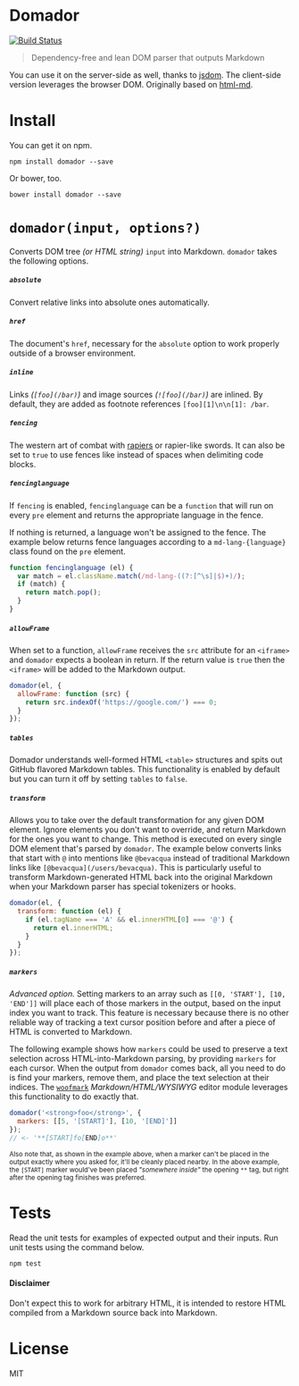 # Domador

[![Build Status](https://travis-ci.org/bevacqua/domador.svg?branch=master)](https://travis-ci.org/bevacqua/domador)

> Dependency-free and lean DOM parser that outputs Markdown

You can use it on the server-side as well, thanks to [jsdom][1]. The client-side version leverages the browser DOM. Originally based on [html-md][3].

# Install

You can get it on npm.

```shell
npm install domador --save
```

Or bower, too.

```shell
bower install domador --save
```

# `domador(input, options?)`

Converts DOM tree _(or HTML string)_ `input` into Markdown. `domador` takes the following options.

##### `absolute`

Convert relative links into absolute ones automatically.

##### `href`

The document's `href`, necessary for the `absolute` option to work properly outside of a browser environment.

##### `inline`

Links _(`[foo](/bar)`)_ and image sources _(`![foo](/bar)`)_ are inlined. By default, they are added as footnote references `[foo][1]\n\n[1]: /bar`.

##### `fencing`

The western art of combat with [rapiers][2] or rapier-like swords. It can also be set to `true` to use fences like instead of spaces when delimiting code blocks.

##### `fencinglanguage`

If `fencing` is enabled, `fencinglanguage` can be a `function` that will run on every `pre` element and returns the appropriate language in the fence.

If nothing is returned, a language won't be assigned to the fence. The example below returns fence languages according to a `md-lang-{language}` class found on the `pre` element.

```js
function fencinglanguage (el) {
  var match = el.className.match(/md-lang-((?:[^\s]|$)+)/);
  if (match) {
    return match.pop();
  }
}
```

##### `allowFrame`

When set to a function, `allowFrame` receives the `src` attribute for an `<iframe>` and `domador` expects a boolean in return. If the return value is `true` then the `<iframe>` will be added to the Markdown output.

```js
domador(el, {
  allowFrame: function (src) {
    return src.indexOf('https://google.com/') === 0;
  }
});
```

##### `tables`

Domador understands well-formed HTML `<table>` structures and spits out GitHub flavored Markdown tables. This functionality is enabled by default but you can turn it off by setting `tables` to `false`.

##### `transform`

Allows you to take over the default transformation for any given DOM element. Ignore elements you don't want to override, and return Markdown for the ones you want to change. This method is executed on every single DOM element that's parsed by `domador`. The example below converts links that start with `@` into mentions like `@bevacqua` instead of traditional Markdown links like `[@bevacqua](/users/bevacqua)`. This is particularly useful to transform Markdown-generated HTML back into the original Markdown when your Markdown parser has special tokenizers or hooks.

```js
domador(el, {
  transform: function (el) {
    if (el.tagName === 'A' && el.innerHTML[0] === '@') {
      return el.innerHTML;
    }
  }
});
```

##### `markers`

*Advanced option.* Setting markers to an array such as `[[0, 'START'], [10, 'END']]` will place each of those markers in the output, based on the input index you want to track. This feature is necessary because there is no other reliable way of tracking a text cursor position before and after a piece of HTML is converted to Markdown.

The following example shows how `markers` could be used to preserve a text selection across HTML-into-Markdown parsing, by providing `markers` for each cursor. When the output from `domador` comes back, all you need to do is find your markers, remove them, and place the text selection at their indices. The [`woofmark`][4] _Markdown/HTML/WYSIWYG_ editor module leverages this functionality to do exactly that.

```js
domador('<strong>foo</strong>', {
  markers: [[5, '[START]'], [10, '[END]']]
});
// <- '**[START]fo[END]o**'
```

<sub>Also note that, as shown in the example above, when a marker can't be placed in the output exactly where you asked for, it'll be cleanly placed nearby. In the above example, the `[START]` marker would've been placed _"somewhere inside"_ the opening `**` tag, but right after the opening tag finishes was preferred.</sub>

# Tests

Read the unit tests for examples of expected output and their inputs. Run unit tests using the command below.

```shell
npm test
```

#### Disclaimer

Don't expect this to work for arbitrary HTML, it is intended to restore HTML compiled from a Markdown source back into Markdown.

# License

MIT

[1]: https://github.com/tmpvar/jsdom
[2]: http://en.wikipedia.org/wiki/Rapier
[3]: https://github.com/neocotic/html.md
[4]: https://github.com/bevacqua/woofmark
